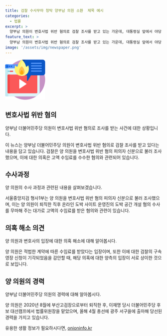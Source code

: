 ```yaml
---
title: 검찰 수사무마 청탁 양부남 의원 소환  제목 예시
categories:
  - 법률
excerpt: >
  양부남 의원이 변호사법 위반 혐의로 검찰 조사를 받고 있는 가운데, 대통령실 앞에서 야당 탄압을 비판하는 릴레이 1인 시위를 벌이는 사진이 공개됐다. 양 의원은 수사 무마 대가로 고액 수임료를 수수한 의혹으로 조사를 받았으며, 검찰은 변호사법 위반 혐의로 조사를 진행 중이다. 양 의원은 2020년 퇴직 후 정상적인 변호인 활동을 넘어 청탁 등 부적절한 행위를 한 것으로 의심되며, 수사는 여전히 진행 중이다.
feature_text: >
  양부남 의원이 변호사법 위반 혐의로 검찰 조사를 받고 있는 가운데, 대통령실 앞에서 야당 탄압을 비판하는 릴레이 1인 시위를 벌이는 사진이 공개됐다. 양 의원은 수사 무마 대가로 고액 수임료를 수수한 의혹으로 조사를 받았으며, 검찰은 변호사법 위반 혐의로 조사를 진행 중이다. 양 의원은 2020년 퇴직 후 정상적인 변호인 활동을 넘어 청탁 등 부적절한 행위를 한 것으로 의심되며, 수사는 여전히 진행 중이다.
image: '/assets/img/newspaper.png'
---
```


<p><img src="/assets/img/news.png" alt="rentncar 속보" /></p>

<h2 data-ke-size="size26">변호사법 위반 혐의</h2>

<p data-ke-size="size16">양부남 더불어민주당 의원이 변호사법 위반 혐의로 조사를 받는 사건에 대한 상황입니다.</p>

<p>이 뉴스는 양부남 더불어민주당 의원이 변호사법 위반 혐의로 검찰 조사를 받고 있다는 내용을 담고 있습니다. 검찰은 양 의원을 변호사법 위반 혐의 피의자 신분으로 불러 조사했으며, 이에 대한 의혹은 고액 수임료를 수수한 혐의와 관련되어 있습니다.</p>

<h2 data-ke-size="size26">수사과정</h2>

<p data-ke-size="size16">양 의원의 수사 과정과 관련된 내용을 살펴보겠습니다.</p>

<p>서울중앙지검 형사1부는 양 의원을 변호사법 위반 혐의 피의자 신분으로 불러 조사했으며, 이는 양 의원이 퇴직한 직후 온라인 도박 사이트 운영진의 도박 공간 개설 혐의 수사를 무마해 주는 대가로 고액의 수임료를 받은 혐의와 관련이 있습니다. </p>

<h2 data-ke-size="size26">의혹 해소 의견</h2>

<p data-ke-size="size16">양 의원과 변호사의 입장에 대한 의혹 해소에 대해 알아봅시다.</p>

<p>양 의원은 적법한 계약에 따른 수임료를 받았다는 입장이며, 또한 이에 대한 검찰의 구속영장 신청이 기각되었음을 감안할 때, 해당 의혹에 대한 양측의 입장이 서로 상이한 것으로 보입니다.</p>

<h2 data-ke-size="size26">양 의원의 경력</h2>

<p data-ke-size="size16">양부남 더불어민주당 의원의 경력에 대해 알아봅시다.</p>

<p>양 의원은 2020년 8월에 부산고검장으로부터 퇴직한 후, 이재명 당시 더불어민주당 후보 대선캠프에서 법률위원장을 맡았으며, 올해 4월 총선에 광주 서구을에 출마해 당선된 경력을 가지고 있습니다.</p>
유용한 생활 정보가 필요하시다면, <a href="https://onioninfo.kr" rel="dofollow">onioninfo.kr</a>


